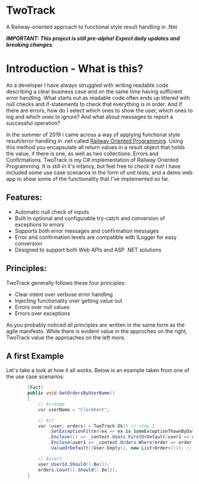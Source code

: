 # TwoTrack
A Railway-oriented approach to functional style result handling in .Net

***IMPORTANT: This project is still pre-alpha! Expect daily updates and breaking changes.***

# Introduction - What is this?
As a developer I have always struggled with writing readable code describing a clear business case and on the same time having sufficient error handling. What starts out as readable code often ends up littered with null checks and if-statements to check that everything is in order. And if there are errors, how do I select which ones to show the user, which ones to log and which ones to ignore?  And what about messages to report a successful operation?

In the summer of 2019 i came across a way of applying functional style result/error handling in .net called [Railway Oriented Programming](https://fsharpforfunandprofit.com/rop/). Using this method you encapsulate all return values in a result object that holds the value, if there is one, as well as two collections: Errors and Confirmations. TwoTrack is my C# implementation of Railway Oriented Programming. It is still in it's infancy, but feel free to check it out! I have included some use case scenarios in the form of unit tests, and a demo web app to show some of the functionality that I've implemented so far.

## Features:
- Automatic null check of inputs
- Built in optional and configurable try-catch and conversion of exceptions to errors
- Supports both error messages and confirmation messages
- Error and confirmation levels are compatible with ILogger for easy conversion
- Designed to support both Web APIs and ASP .NET solutions

## Principles:
TwoTrack generally follows these four principles:
- Clear intent over verbose error handling
- Injecting functionality over getting value out
- Errors over null values
- Errors over exceptions

As you probably noticed all principles are written in the same form as the agile manifesto. While there is evident value in the approches on the right, TwoTrack  value the approaches on the left more.

## A first Example
Let's take a look at how it all works. Below is an example taken from one of the use case scenarios:

```C#
        [Fact]
        public void GetOrdersByUserName()
        {
            // Arrange
            var userName = "ClarkKent";

            // Act
            var (user, orders) = TwoTrack.Ok() // step 1
                .SetExceptionFilter(ex => ex is SomeExceptionThownByDatabase) // step 2
                .Enclose(() => _context.Users.FirstOrDefault(user1 => user1.UserName == userName)) // step 3
                .Enclose(user1 => _context.Orders.Where(order => order.UserId == user1.UserId).ToList()) // step 4
                .ValueOrDefault((User.Empty(), new List<Order>())); // step 5

            // Assert
            user.UserId.Should().Be(1);
            orders.Count().Should().Be(2);
        }

```


 

